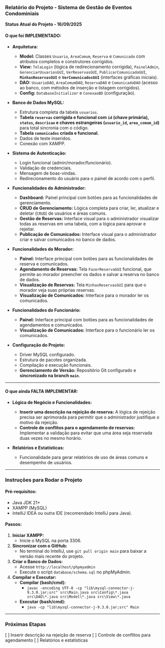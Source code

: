 ### **Relatório do Projeto - Sistema de Gestão de Eventos Condominiais**

**Status Atual do Projeto - 16/09/2025**

#### **O que foi IMPLEMENTADO:**

* **Arquitetura:**
    * **Model:** Classes `Usuario`, `AreaComum`, `Reserva` e `Comunicado` com atributos completos e construtores corrigidos.
    * **View:** `TelaLogin` (lógica de redirecionamento corrigida), `PainelAdmin`, `GerenciarUsuariosGUI`, `VerReservasGUI`, `PublicarComunicadoGUI`, **`MinhasReservasGUI`** e **`VerComunicadosGUI`** (interfaces gráficas iniciais).
    * **DAO:** `UsuarioDAO`, `AreaComumDAO`, `ReservaDAO` e `ComunicadoDAO` (acesso ao banco, com métodos de inserção e listagem corrigidos).
    * **Config:** `DatabaseInitializer` e `ConexaoBD` (configuração).

* **Banco de Dados MySQL:**
    * Estrutura completa da tabela `usuarios`.
    * **Tabela `reservas` corrigida e funcional com `id` (chave primária), `status`, `descricao` e chaves estrangeiras (`usuario_id`, `area_comum_id`)** para total sincronia com o código.
    * **Tabela `comunicados` criada e funcional.**
    * Dados de teste inseridos.
    * Conexão com XAMPP.

* **Sistema de Autenticação:**
    * Login funcional (admin/morador/funcionário).
    * Validação de credenciais.
    * Mensagem de boas-vindas.
    * Redirecionamento do usuário para o painel de acordo com o perfil.

* **Funcionalidades do Administrador:**
    * **Dashboard:** Painel principal com botões para as funcionalidades de gerenciamento.
    * **CRUD de Gerenciamento:** Lógica completa para criar, ler, atualizar e deletar (`CRUD`) de usuários e áreas comuns.
    * **Gestão de Reservas:** Interface visual para o administrador visualizar todas as reservas em uma tabela, com a lógica para aprovar e rejeitar.
    * **Publicação de Comunicados:** Interface visual para o administrador criar e salvar comunicados no banco de dados.

* **Funcionalidades do Morador:**
    * **Painel:** Interface principal com botões para as funcionalidades de reserva e comunicados.
    * **Agendamento de Reservas:** Tela `FazerReservaGUI` funcional, que permite ao morador preencher os dados e salvar a reserva no banco de dados.
    * **Visualização de Reservas:** Tela `MinhasReservasGUI` para que o morador veja suas próprias reservas.
    * **Visualização de Comunicados:** Interface para o morador ler os comunicados.

* **Funcionalidades do Funcionário:**
    * **Painel:** Interface principal com botões para as funcionalidades de agendamentos e comunicados.
    * **Visualização de Comunicados:** Interface para o funcionário ler os comunicados.

* **Configuração do Projeto:**
    * Driver MySQL configurado.
    * Estrutura de pacotes organizada.
    * Compilação e execução funcionais.
    * **Gerenciamento de Versão:** Repositório Git configurado e **sincronizado na branch `main`**.

---

#### **O que ainda FALTA IMPLEMENTAR:**

* **Lógica de Negócio e Funcionalidades:**
    * **Inserir uma descrição na rejeição de reserva:** A lógica de rejeição precisa ser aprimorada para permitir que o administrador justifique o motivo da rejeição.
    * **Controle de conflitos para o agendamento de reservas:** Implementar a validação para evitar que uma área seja reservada duas vezes no mesmo horário.

* **Relatórios e Estatísticas:**
    * Funcionalidade para gerar relatórios de uso de áreas comuns e desempenho de usuários.

---

### **Instruções para Rodar o Projeto**

#### **Pré-requisitos:**
* Java JDK 21+
* XAMPP (MySQL)
* IntelliJ IDEA ou outra IDE (recomendado IntelliJ para Java).

#### **Passos:**
1.  **Iniciar XAMPP:**
    * Inicie o MySQL na porta 3306.
2.  **Sincronizar com o GitHub:**
    * No terminal do IntelliJ, use `git pull origin main` para baixar a versão mais recente do projeto.
3.  **Criar o Banco de Dados:**
    * Acesse `http://localhost/phpmyadmin`
    * Execute o script `database/schema.sql` no phpMyAdmin.
4.  **Compilar e Executar:**
    * **Compilar (bash/cmd):**
        * `javac -encoding UTF-8 -cp "lib\mysql-connector-j-9.3.0.jar;src" src\Main.java src\Config\*.java src\DAO\*.java src\Model\*.java src\View\*.java`
    * **Executar (bash/cmd):**
        * `java -cp "lib\mysql-connector-j-9.3.0.jar;src" Main`

---

### **Próximas Etapas**
[ ] Inserir descrição na rejeição de reserva
[ ] Controle de conflitos para agendamento
[ ] Relatórios e estatísticas
